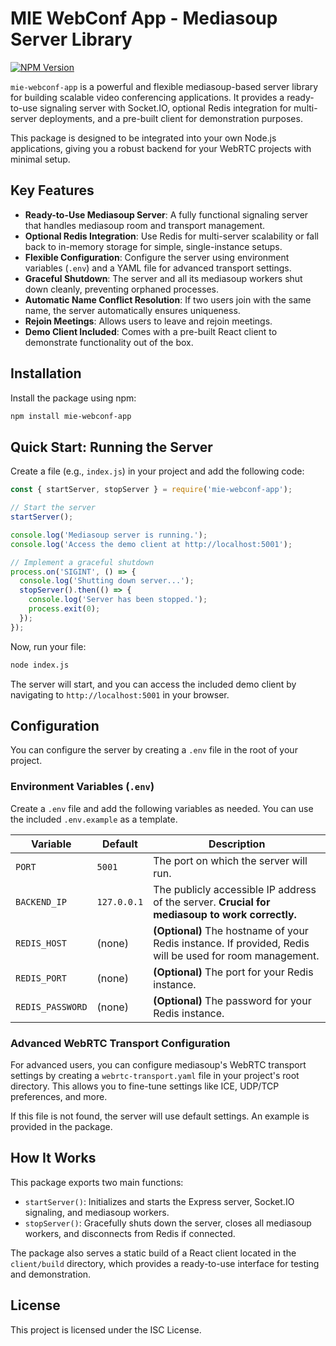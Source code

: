 # MIE WebConf App - Mediasoup Server Library

[![NPM Version](https://img.shields.io/npm/v/mie-webconf-app.svg)](https://www.npmjs.com/package/mie-webconf-app)

`mie-webconf-app` is a powerful and flexible mediasoup-based server library for building scalable video conferencing applications. It provides a ready-to-use signaling server with Socket.IO, optional Redis integration for multi-server deployments, and a pre-built client for demonstration purposes.

This package is designed to be integrated into your own Node.js applications, giving you a robust backend for your WebRTC projects with minimal setup.

## Key Features

- **Ready-to-Use Mediasoup Server**: A fully functional signaling server that handles mediasoup room and transport management.
- **Optional Redis Integration**: Use Redis for multi-server scalability or fall back to in-memory storage for simple, single-instance setups.
- **Flexible Configuration**: Configure the server using environment variables (`.env`) and a YAML file for advanced transport settings.
- **Graceful Shutdown**: The server and all its mediasoup workers shut down cleanly, preventing orphaned processes.
- **Automatic Name Conflict Resolution**: If two users join with the same name, the server automatically ensures uniqueness.
- **Rejoin Meetings**: Allows users to leave and rejoin meetings.
- **Demo Client Included**: Comes with a pre-built React client to demonstrate functionality out of the box.

## Installation

Install the package using npm:

```bash
npm install mie-webconf-app
```

## Quick Start: Running the Server

Create a file (e.g., `index.js`) in your project and add the following code:

```javascript
const { startServer, stopServer } = require('mie-webconf-app');

// Start the server
startServer();

console.log('Mediasoup server is running.');
console.log('Access the demo client at http://localhost:5001');

// Implement a graceful shutdown
process.on('SIGINT', () => {
  console.log('Shutting down server...');
  stopServer().then(() => {
    console.log('Server has been stopped.');
    process.exit(0);
  });
});
```

Now, run your file:

```bash
node index.js
```

The server will start, and you can access the included demo client by navigating to `http://localhost:5001` in your browser.

## Configuration

You can configure the server by creating a `.env` file in the root of your project.

### Environment Variables (`.env`)

Create a `.env` file and add the following variables as needed. You can use the included `.env.example` as a template.

| Variable         | Default     | Description                                                                                                |
| ---------------- | ----------- | ---------------------------------------------------------------------------------------------------------- |
| `PORT`           | `5001`      | The port on which the server will run.                                                                     |
| `BACKEND_IP`     | `127.0.0.1` | The publicly accessible IP address of the server. **Crucial for mediasoup to work correctly.**               |
| `REDIS_HOST`     | (none)      | **(Optional)** The hostname of your Redis instance. If provided, Redis will be used for room management.    |
| `REDIS_PORT`     | (none)      | **(Optional)** The port for your Redis instance.                                                           |
| `REDIS_PASSWORD` | (none)      | **(Optional)** The password for your Redis instance.                                                       |

### Advanced WebRTC Transport Configuration

For advanced users, you can configure mediasoup's WebRTC transport settings by creating a `webrtc-transport.yaml` file in your project's root directory. This allows you to fine-tune settings like ICE, UDP/TCP preferences, and more.

If this file is not found, the server will use default settings. An example is provided in the package.

## How It Works

This package exports two main functions:

- `startServer()`: Initializes and starts the Express server, Socket.IO signaling, and mediasoup workers.
- `stopServer()`: Gracefully shuts down the server, closes all mediasoup workers, and disconnects from Redis if connected.

The package also serves a static build of a React client located in the `client/build` directory, which provides a ready-to-use interface for testing and demonstration.

## License

This project is licensed under the ISC License.
